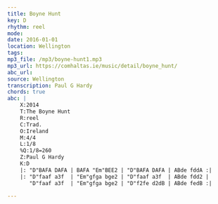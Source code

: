 ```yaml
---
title: Boyne Hunt
key: D
rhythm: reel
mode: 
date: 2016-01-01
location: Wellington
tags:
mp3_file: /mp3/boyne-hunt1.mp3
mp3_url: https://comhaltas.ie/music/detail/boyne_hunt/
abc_url: 
source: Wellington
transcription: Paul G Hardy
chords: true
abc: |
    X:2014
    T:The Boyne Hunt
    R:reel
    C:Trad.
    O:Ireland
    M:4/4
    L:1/8
    %Q:1/8=260
    Z:Paul G Hardy
    K:D
    |: "D"BAFA DAFA | BAFA "Em"BEE2 | "D"BAFA DAFA | ABde fddA :|
    |: "D"faaf a3f  | "Em"gfga bge2 | "D"faaf a3f  | ABde fdd2 |
       "D"faaf a3f  | "Em"gfga bge2 | "D"f2fe d2dB | ABde fedB :|
    
---
```


